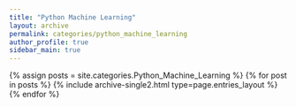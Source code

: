 ```yaml
---
title: "Python Machine Learning"
layout: archive
permalink: categories/python_machine_learning
author_profile: true
sidebar_main: true
---
```



{% assign posts = site.categories.Python_Machine_Learning %}
{% for post in posts %} {% include archive-single2.html type=page.entries_layout %} {% endfor %}
